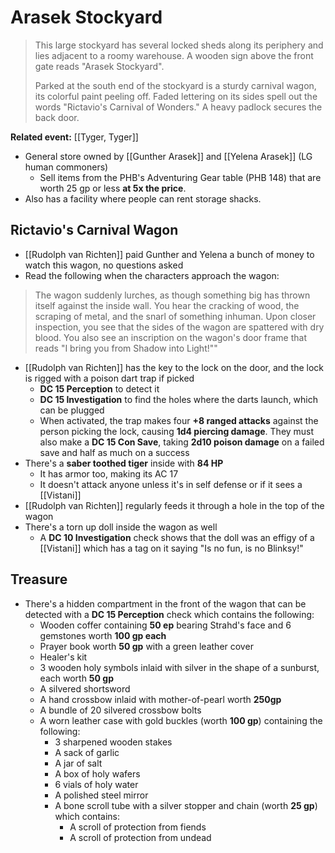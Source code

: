 # Arasek Stockyard
> This large stockyard has several locked sheds along its periphery and lies adjacent to a roomy warehouse. A wooden sign above the front gate reads "Arasek Stockyard".
> 
> Parked at the south end of the stockyard is a sturdy carnival wagon, its colorful paint peeling off. Faded lettering on its sides spell out the words "Rictavio's Carnival of Wonders." A heavy padlock secures the back door.

**Related event:** [[Tyger, Tyger]]

* General store owned by [[Gunther Arasek]] and [[Yelena Arasek]] (LG human commoners)
  * Sell items from the PHB's Adventuring Gear table (PHB 148) that are worth 25 gp or less **at 5x the price**.
* Also has a facility where people can rent storage shacks.

## Rictavio's Carnival Wagon
* [[Rudolph van Richten]] paid Gunther and Yelena a bunch of money to watch this wagon, no questions asked
* Read the following when the characters approach the wagon:
> The wagon suddenly lurches, as though something big has thrown itself against the inside wall. You hear the cracking of wood, the scraping of metal, and the snarl of something inhuman. Upon closer inspection, you see that the sides of the wagon are spattered with dry blood. You also see an inscription on the wagon's door frame that reads "I bring you from Shadow into Light!""

* [[Rudolph van Richten]] has the key to the lock on the door, and the lock is rigged with a poison dart trap if picked
  * **DC 15 Perception** to detect it
  * **DC 15 Investigation** to find the holes where the darts launch, which can be plugged
  * When activated, the trap makes four **+8 ranged attacks** against the person picking the lock, causing **1d4 piercing damage**. They must also make a **DC 15 Con Save**, taking **2d10 poison damage** on a failed save and half as much on a success
* There's a **saber toothed tiger** inside with **84 HP**
  * It has armor too, making its AC 17
  * It doesn't attack anyone unless it's in self defense or if it sees a [[Vistani]]
* [[Rudolph van Richten]] regularly feeds it through a hole in the top of the wagon
* There's a torn up doll inside the wagon as well
  * A **DC 10 Investigation** check shows that the doll was an effigy of a [[Vistani]] which has a tag on it saying "Is no fun, is no Blinksy!"

## Treasure
* There's a hidden compartment in the front of the wagon that can be detected with a **DC 15 Perception** check which contains the following:
  * Wooden coffer containing **50 ep** bearing Strahd's face and 6 gemstones worth **100 gp each**
  * Prayer book worth **50 gp** with a green leather cover
  * Healer's kit
  * 3 wooden holy symbols inlaid with silver in the shape of a sunburst, each worth **50 gp**
  * A silvered shortsword
  * A hand crossbow inlaid with mother-of-pearl worth **250gp**
  * A bundle of 20 silvered crossbow bolts
  * A worn leather case with gold buckles (worth **100 gp**) containing the following:
    * 3 sharpened wooden stakes
    * A sack of garlic
    * A jar of salt
    * A box of holy wafers
    * 6 vials of holy water
    * A polished steel mirror
    * A bone scroll tube with a silver stopper and chain (worth **25 gp**) which contains:
      * A scroll of protection from fiends
      * A scroll of protection from undead